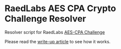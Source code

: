 # RaedLabs AES CPA Crypto Challenge Resolver

Resolver script for RaedLabs [AES-CPA Challenge](https://aescpa.herokuapp.com/)

Please read the [write-up article](https//blog.phoewass.com/raedlabs-aes-challenge/) to see how it works.
